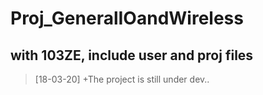 # Proj_GeneralIOandWireless
with 103ZE, include user and proj files
---
> [18-03-20]
> +The project is still under dev..
